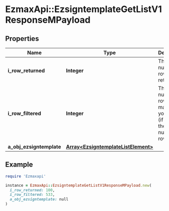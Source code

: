 # EzmaxApi::EzsigntemplateGetListV1ResponseMPayload

## Properties

| Name | Type | Description | Notes |
| ---- | ---- | ----------- | ----- |
| **i_row_returned** | **Integer** | The number of rows returned |  |
| **i_row_filtered** | **Integer** | The number of rows matching your filters (if any) or the total number of rows |  |
| **a_obj_ezsigntemplate** | [**Array&lt;EzsigntemplateListElement&gt;**](EzsigntemplateListElement.md) |  |  |

## Example

```ruby
require 'Ezmaxapi'

instance = EzmaxApi::EzsigntemplateGetListV1ResponseMPayload.new(
  i_row_returned: 100,
  i_row_filtered: 533,
  a_obj_ezsigntemplate: null
)
```

